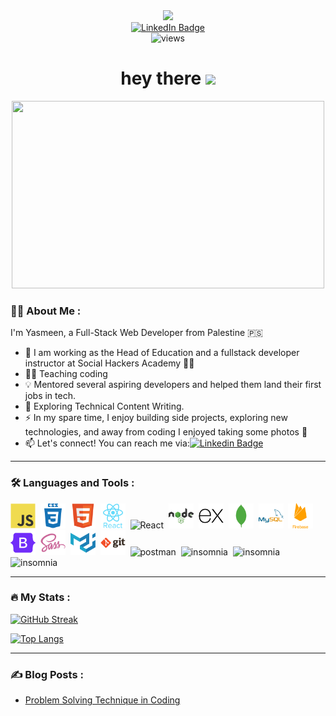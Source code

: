 


<div id="header" align="center">
  <img src = https://media.giphy.com/media/fYBEN9TRdEnW0HDMJS/giphy.gif width="200"/>
  
<div id="badges" >
    <a href="https://www.linkedin.com/in/yasmeen-othman-98411b19a/">
    <img src="https://img.shields.io/badge/LinkedIn-blue?style=for-the-badge&logo=linkedin&logoColor=white" alt="LinkedIn Badge"/>

  </a>

</div>
 <img src="https://komarev.com/ghpvc/?username=YasmeenOthman&style=flat-square&color=blue" alt="views"/>
 <h1>
  hey there
  <img src="https://media.giphy.com/media/hvRJCLFzcasrR4ia7z/giphy.gif" width="30px"/>
</h1>
<!-- <div align="center">
  <img src="https://media.giphy.com/media/hpXdHPfFI5wTABdDx9/giphy.gif" width="600" height="400"/>
</div> -->
<div align="center">
  <img src="https://media.giphy.com/media/L1R1tvI9svkIWwpVYr/giphy.gif" width="500" height="300"/>
</div>
</div>


 ### 👩‍💻 About Me :
  I'm Yasmeen, a Full-Stack Web Developer from Palestine 🇵🇸

- 🔭 I am working as the Head of Education and a fullstack developer instructor at Social Hackers Academy :woman_technologist:
- 👩‍🏫 Teaching coding
- 💡 Mentored several aspiring developers and helped them land their first jobs in tech.
- 🌱 Exploring Technical Content Writing.
- ⚡ In my spare time, I enjoy building side projects, exploring new technologies, and away from coding I enjoyed taking some photos :camera_flash:
- 📫 Let's connect! You can reach me via:[![Linkedin Badge](https://img.shields.io/badge/-YasmeenOthman-blue?style=flat&logo=Linkedin&logoColor=white)](https://www.linkedin.com/in/yasmeen-othman-98411b19a/)


---

### 🛠️ Languages and Tools :

<div>
 
  <img src="https://github.com/devicons/devicon/blob/master/icons/javascript/javascript-original.svg" title="JavaScript" alt="JavaScript" width="40" height="40"/>&nbsp;
  <img src="https://github.com/devicons/devicon/blob/master/icons/css3/css3-plain-wordmark.svg"  title="CSS3" alt="CSS" width="40" height="40"/>&nbsp;
  <img src="https://github.com/devicons/devicon/blob/master/icons/html5/html5-original.svg" title="HTML5" alt="HTML" width="40" height="40"/>&nbsp;
    <img src="https://github.com/devicons/devicon/blob/master/icons/react/react-original-wordmark.svg" title="React" alt="React" width="40" height="40"/>&nbsp;
    <img src="https://raw.githubusercontent.com/reduxjs/redux/master/logo/logo.png" title="React" alt="React" width="40" height="40"/>&nbsp;
  <img src="https://github.com/devicons/devicon/blob/master/icons/nodejs/nodejs-original-wordmark.svg" title="NodeJS" alt="NodeJS" width="40" height="40"/>&nbsp;
    <img src="https://raw.githubusercontent.com/devicons/devicon/1119b9f84c0290e0f0b38982099a2bd027a48bf1/icons/express/express-original.svg" title="Express" alt="express" width="40" height="40"/>&nbsp;
   <img src="https://raw.githubusercontent.com/devicons/devicon/1119b9f84c0290e0f0b38982099a2bd027a48bf1/icons/mongodb/mongodb-plain.svg" title="Mongodb" alt="mongodb" width="40" height="40"/>&nbsp;
   <img src="https://github.com/devicons/devicon/blob/master/icons/mysql/mysql-original-wordmark.svg" title="MySQL"  alt="MySQL" width="40" height="40"/>&nbsp;
  <img src="https://github.com/devicons/devicon/blob/master/icons/firebase/firebase-plain-wordmark.svg" title="Firebase" alt="Firebase" width="40" height="40"/>&nbsp;
  <img src="https://raw.githubusercontent.com/devicons/devicon/1119b9f84c0290e0f0b38982099a2bd027a48bf1/icons/bootstrap/bootstrap-plain.svg" title="Bootstrap" alt="Bootstrap" width="40" height="40"/>&nbsp;
  <img src="https://raw.githubusercontent.com/devicons/devicon/1119b9f84c0290e0f0b38982099a2bd027a48bf1/icons/sass/sass-original.svg" title="SASS" alt="SASS" width="40" height="40"/>&nbsp;
    <img src="https://github.com/devicons/devicon/blob/master/icons/materialui/materialui-original.svg" title="Material UI" alt="Material UI" width="40" height="40"/>&nbsp;
  <img src="https://github.com/devicons/devicon/blob/master/icons/git/git-original-wordmark.svg" title="Git" alt="Git" width="40" height="40"/>&nbsp;
  <img src="https://www.svgrepo.com/download/354202/postman-icon.svg" title="postman" alt="postman" width="40" height="40"/>&nbsp;
  <img src="https://icons.iconarchive.com/icons/papirus-team/papirus-apps/512/insomnia-icon.png" title="insomnia" alt="insomnia" width="40" height="40"/>&nbsp;
  <img src="https://howtodoinjava.com/wp-content/uploads/2016/07/Jasmine-Logo.png" title="insomnia" alt="insomnia" width="40" height="40"/>&nbsp;
  <img src="https://upload.wikimedia.org/wikipedia/commons/thumb/3/33/Figma-logo.svg/1200px-Figma-logo.svg.png" title="insomnia" alt="insomnia" width="40" height="40"/>&nbsp;

</div>

---
### 🔥 My Stats :
[![GitHub Streak](http://github-readme-streak-stats.herokuapp.com?user=YasmeenOthman&theme=dark&background=000000)](https://git.io/streak-stats)

[![Top Langs](https://github-readme-stats.vercel.app/api/top-langs/?username=YasmeenOthman&layout=compact&theme=vision-friendly-dark)](https://github.com/anuraghazra/github-readme-stats)

---

### ✍️ Blog Posts :

- [Problem Solving Technique in Coding](https://socialhackersacademy.org/blog/web-development/problem-solving-technique-in-coding/)

